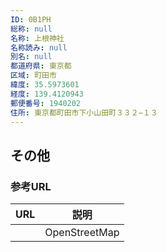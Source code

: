 ```yaml
---
ID: 0B1PH
総称: null
名称: 上根神社
名称読み: null
別名: null
都道府県: 東京都
区域: 町田市
緯度: 35.5973601
経度: 139.4120943
郵便番号: 1940202
住所: 東京都町田市下小山田町３３２−１３
---
```


## その他

### 参考URL

| URL | 説明          |
| --- | ------------- |
|     | OpenStreetMap |
